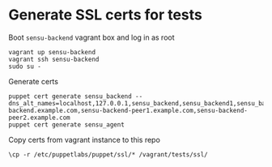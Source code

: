 # Generate SSL certs for tests

Boot `sensu-backend` vagrant box and log in as root

```
vagrant up sensu-backend
vagrant ssh sensu-backend
sudo su -
```

Generate certs

```
puppet cert generate sensu_backend --dns_alt_names=localhost,127.0.0.1,sensu_backend,sensu_backend1,sensu_backend2,sensu_backend3,sensu-backend.example.com,sensu-backend-peer1.example.com,sensu-backend-peer2.example.com
puppet cert generate sensu_agent
```

Copy certs from vagrant instance to this repo

```
\cp -r /etc/puppetlabs/puppet/ssl/* /vagrant/tests/ssl/
```


